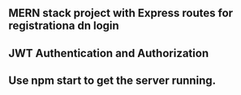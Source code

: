 ## MERN stack project with Express routes for registrationa dn login
## JWT Authentication and Authorization
## Use npm start to get the server running.
